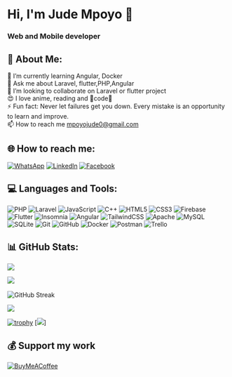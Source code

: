 # Hi, I'm Jude Mpoyo 👋
 <h3>Web and Mobile developer </h3>

## 💫 About Me:
 🌱 I’m currently learning Angular, Docker<br>💬 Ask me about Laravel, flutter,PHP,Angular<br>👯 I’m looking to collaborate on Laravel or flutter project<br>😍 I love anime, reading and 💙code💙<br>⚡ Fun fact: Never let failures get you down. Every mistake is an opportunity to learn and improve.<br>📫 How to reach me mpoyojude0@gmail.com

## 🌐 How to reach me:
[![WhatsApp](https://img.shields.io/badge/WhatsApp-%230077B5.svg?logo=whatsapp&logoColor=white)](https://wa.me/+243975889135) 
[![LinkedIn](https://custom-icon-badges.demolab.com/badge/LinkedIn-0A66C2?logo=linkedin-white&logoColor=fff)](https://linkedin.com/in/jude-mpoyo) 
[![Facebook](https://img.shields.io/badge/Facebook-%231877F2.svg?logo=Facebook&logoColor=white)](https://facebook.com/judemwanabute) 

## 💻  Languages and Tools:
![PHP](https://img.shields.io/badge/php-%23777BB4.svg?style=flat&logo=php&logoColor=white) ![Laravel](https://img.shields.io/badge/laravel-%23FF2D20.svg?style=flat&logo=laravel&logoColor=white) ![JavaScript](https://img.shields.io/badge/javascript-%23323330.svg?style=flat&logo=javascript&logoColor=%23F7DF1E) ![C++](https://img.shields.io/badge/c++-%2300599C.svg?style=flat&logo=c%2B%2B&logoColor=white) ![HTML5](https://img.shields.io/badge/html5-%23E34F26.svg?style=flat&logo=html5&logoColor=white) ![CSS3](https://img.shields.io/badge/css3-%231572B6.svg?style=flat&logo=css3&logoColor=white) ![Firebase](https://img.shields.io/badge/firebase-%23039BE5.svg?style=flat&logo=firebase) ![Flutter](https://img.shields.io/badge/Flutter-%2302569B.svg?style=flat&logo=Flutter&logoColor=white) ![Insomnia](https://img.shields.io/badge/Insomnia-black?style=flat&logo=insomnia&logoColor=5849BE)  ![Angular](https://img.shields.io/badge/Angular-%23FF2D20.svg?style=flat&logo=angular&logoColor=white) ![TailwindCSS](https://img.shields.io/badge/tailwindcss-%2338B2AC.svg?style=flat&logo=tailwind-css&logoColor=white) ![Apache](https://img.shields.io/badge/apache-%23D42029.svg?style=flat&logo=apache&logoColor=white) ![MySQL](https://img.shields.io/badge/mysql-4479A1.svg?style=flat&logo=mysql&logoColor=white) ![SQLite](https://img.shields.io/badge/sqlite-%2307405e.svg?style=flat&logo=sqlite&logoColor=white) ![Git](https://img.shields.io/badge/git-%23F05033.svg?style=flat&logo=git&logoColor=white) ![GitHub](https://img.shields.io/badge/github-%23121011.svg?style=flat&logo=github&logoColor=white) ![Docker](https://img.shields.io/badge/docker-%230db7ed.svg?style=flat&logo=docker&logoColor=white) ![Postman](https://img.shields.io/badge/Postman-FF6C37?style=flat&logo=postman&logoColor=white) ![Trello](https://img.shields.io/badge/Trello-%23026AA7.svg?style=flat&logo=Trello&logoColor=white)
## 📊 GitHub Stats:
![](https://github-readme-stats.vercel.app/api?username=judempoyo&theme=vue-dark&hide_border=true&include_all_commits=false&count_private=false)<br/>
<!-- ![](https://github-readme-streak-stats.herokuapp.com/?user=judempoyo&theme=vue-dark&hide_border=true)<br/> -->
![](https://github-readme-stats.vercel.app/api/top-langs/?username=judempoyo&theme=vue-dark&hide_border=true&include_all_commits=false&count_private=false&layout=compact)<br/><br/>
![GitHub Streak](https://git-hub-streak-stats.vercel.app?user=judempoyo&theme=vue-dark&hide_border=true&layout=compact)

[![](https://visitcount.itsvg.in/api?id=judempoyo&icon=0&color=3)](https://visitcount.itsvg.in)

[![trophy](https://github-profile-trophy.vercel.app/?username=judempoyo&no-frame=true&theme=onedark)](https://github.com/ryo-ma/github-profile-trophy)
[![](https://github-profile-trophy.vercel.app/?username=judempoyo&no-frame=true)]
  ## 💰 Support my work
  [![BuyMeACoffee](https://img.shields.io/badge/Buy%20Me%20a%20Coffee-ffdd00?style=for-the-badge&logo=buy-me-a-coffee&logoColor=black)](https://buymeacoffee.com/buymeacoffee.com/mpoyojude0v) 

  

